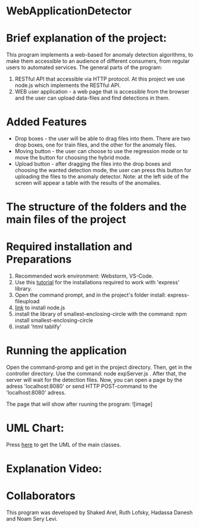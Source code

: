 # WebApplicationDetector

# Brief explanation of the project:

This program implements a web-based for anomaly detection algorithms, to make them accessible to an audience of different
consumers, from regular users to automated services.
The general parts of the program:
1) RESTful API that accessible via HTTP protocol. At this project we use node.js which implements the RESTful API.
2) WEB user application - a web page that is accessible from the browser and the user can upload data-files and find detections in them. 


# Added Features

* Drop boxes - the user will be able to drag files into them. There are two drop boxes, one for train files, and the other for the anomaly files.
* Moving button - the user can choose to use the regression mode or to move the button for choosing the hybrid mode.
* Upload button - after dragging the files into the drop boxes and choosing the wanted detection mode, the user can press this button for
  uploading the files to the anomaly detector. 
 Note: at the left side of the screen will appear a table with the results of the anomalies. 
 
 
# The structure of the folders and the main files of the project


# Required installation and Preparations

1) Recommended work environment: Webstorm, VS-Code.
2) Use this [tutorial](https://expressjs.com/en/starter/installing.html) for the installations required to work with 'express' library.
3) Open the command prompt, and in the project's folder install: express-fileupload
4) [link](https://nodejs.org/en/download/) to install node.js
5) install the library of smallest-enclosing-circle with the command: npm install smallest-enclosing-circle
6) install 'html tablify'


# Running the application
Open the command-promp and get in the project directory. Then, get in the controller directory.
Use the command: node expServer.js . After that, the server will wait for the detection files.
Now, you can open a page by the adress 'localhost:8080' or send HTTP POST-command to the 'localhost:8080' adress.

The page that will show after ruuning the program:
![image]


# UML Chart:
Press [here](https://github.com/Noamls123/WebApplicationDetector/blob/main/Selected.png) to get the UML of the main classes.

# Explanation Video:

# Collaborators
This program was developed by Shaked Arel, Ruth Lofsky, Hadassa Danesh and Noam Sery Levi.

